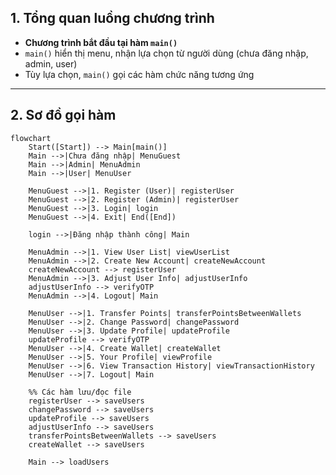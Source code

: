 
## 1. Tổng quan luồng chương trình

- **Chương trình bắt đầu tại hàm `main()`**
- `main()` hiển thị menu, nhận lựa chọn từ người dùng (chưa đăng nhập, admin, user)
- Tùy lựa chọn, `main()` gọi các hàm chức năng tương ứng

-----

## 2. Sơ đồ gọi hàm

```mermaid
flowchart 
    Start([Start]) --> Main[main()]
    Main -->|Chưa đăng nhập| MenuGuest
    Main -->|Admin| MenuAdmin
    Main -->|User| MenuUser

    MenuGuest -->|1. Register (User)| registerUser
    MenuGuest -->|2. Register (Admin)| registerUser
    MenuGuest -->|3. Login| login
    MenuGuest -->|4. Exit| End([End])

    login -->|Đăng nhập thành công| Main

    MenuAdmin -->|1. View User List| viewUserList
    MenuAdmin -->|2. Create New Account| createNewAccount
    createNewAccount --> registerUser
    MenuAdmin -->|3. Adjust User Info| adjustUserInfo
    adjustUserInfo --> verifyOTP
    MenuAdmin -->|4. Logout| Main

    MenuUser -->|1. Transfer Points| transferPointsBetweenWallets
    MenuUser -->|2. Change Password| changePassword
    MenuUser -->|3. Update Profile| updateProfile
    updateProfile --> verifyOTP
    MenuUser -->|4. Create Wallet| createWallet
    MenuUser -->|5. Your Profile| viewProfile
    MenuUser -->|6. View Transaction History| viewTransactionHistory
    MenuUser -->|7. Logout| Main

    %% Các hàm lưu/đọc file
    registerUser --> saveUsers
    changePassword --> saveUsers
    updateProfile --> saveUsers
    adjustUserInfo --> saveUsers
    transferPointsBetweenWallets --> saveUsers
    createWallet --> saveUsers

    Main --> loadUsers

```